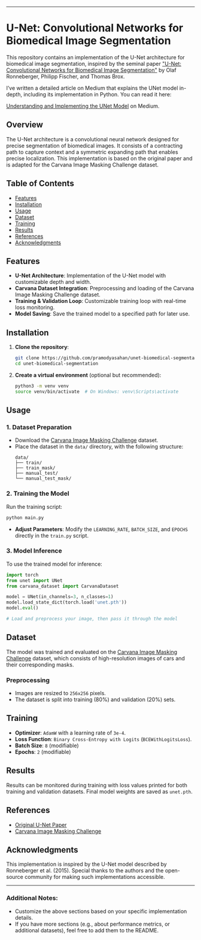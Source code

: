 
---

# U-Net: Convolutional Networks for Biomedical Image Segmentation

This repository contains an implementation of the U-Net architecture for biomedical image segmentation, inspired by the seminal paper ["U-Net: Convolutional Networks for Biomedical Image Segmentation"](https://arxiv.org/abs/1505.04597) by Olaf Ronneberger, Philipp Fischer, and Thomas Brox.

I’ve written a detailed article on Medium that explains the UNet model in-depth, including its implementation in Python. You can read it here:

[Understanding and Implementing the UNet Model]([https://medium.com/@pramodyasahan.edu/understanding-and-implementing-the-unet-model-for-biomedical-image-segmentation-abedfd3be3d7]) on Medium.


## Overview

The U-Net architecture is a convolutional neural network designed for precise segmentation of biomedical images. It consists of a contracting path to capture context and a symmetric expanding path that enables precise localization. This implementation is based on the original paper and is adapted for the Carvana Image Masking Challenge dataset.

## Table of Contents

- [Features](#features)
- [Installation](#installation)
- [Usage](#usage)
- [Dataset](#dataset)
- [Training](#training)
- [Results](#results)
- [References](#references)
- [Acknowledgments](#acknowledgments)

## Features

- **U-Net Architecture**: Implementation of the U-Net model with customizable depth and width.
- **Carvana Dataset Integration**: Preprocessing and loading of the Carvana Image Masking Challenge dataset.
- **Training & Validation Loop**: Customizable training loop with real-time loss monitoring.
- **Model Saving**: Save the trained model to a specified path for later use.

## Installation

1. **Clone the repository**:
    ```bash
    git clone https://github.com/pramodyasahan/unet-biomedical-segmentation.git
    cd unet-biomedical-segmentation
    ```

2. **Create a virtual environment** (optional but recommended):
    ```bash
    python3 -m venv venv
    source venv/bin/activate  # On Windows: venv\Scripts\activate
    ```


## Usage

### 1. Dataset Preparation

- Download the [Carvana Image Masking Challenge](https://www.kaggle.com/c/carvana-image-masking-challenge) dataset.
- Place the dataset in the `data/` directory, with the following structure:
    ```
    data/
    ├── train/
    ├── train_mask/
    ├── manual_test/
    └── manual_test_mask/
    ```

### 2. Training the Model

Run the training script:
```bash
python main.py
```

- **Adjust Parameters**: Modify the `LEARNING_RATE`, `BATCH_SIZE`, and `EPOCHS` directly in the `train.py` script.

### 3. Model Inference

To use the trained model for inference:
```python
import torch
from unet import UNet
from carvana_dataset import CarvanaDataset

model = UNet(in_channels=3, n_classes=1)
model.load_state_dict(torch.load('unet.pth'))
model.eval()

# Load and preprocess your image, then pass it through the model
```

## Dataset

The model was trained and evaluated on the [Carvana Image Masking Challenge](https://www.kaggle.com/c/carvana-image-masking-challenge) dataset, which consists of high-resolution images of cars and their corresponding masks.

### Preprocessing

- Images are resized to `256x256` pixels.
- The dataset is split into training (80%) and validation (20%) sets.

## Training

- **Optimizer**: `AdamW` with a learning rate of `3e-4`.
- **Loss Function**: `Binary Cross-Entropy with Logits` (`BCEWithLogitsLoss`).
- **Batch Size**: `8` (modifiable)
- **Epochs**: `2` (modifiable)

## Results

Results can be monitored during training with loss values printed for both training and validation datasets. Final model weights are saved as `unet.pth`.

## References

- [Original U-Net Paper](https://arxiv.org/abs/1505.04597)
- [Carvana Image Masking Challenge](https://www.kaggle.com/c/carvana-image-masking-challenge)

## Acknowledgments

This implementation is inspired by the U-Net model described by Ronneberger et al. (2015). Special thanks to the authors and the open-source community for making such implementations accessible.

---

### Additional Notes:

- Customize the above sections based on your specific implementation details.
- If you have more sections (e.g., about performance metrics, or additional datasets), feel free to add them to the README.
